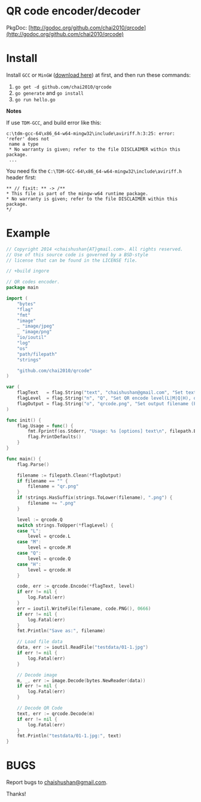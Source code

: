 QR code encoder/decoder
=======================

PkgDoc: [http://godoc.org/github.com/chai2010/qrcode](http://godoc.org/github.com/chai2010/qrcode)


Install
=======

Install `GCC` or `MinGW` ([download here](http://tdm-gcc.tdragon.net/download)) at first,
and then run these commands:

1. `go get -d github.com/chai2010/qrcode`
2. `go generate` and `go install`
3. `go run hello.go`

**Notes**

If use `TDM-GCC`, and build error like this:

	c:\tdm-gcc-64\x86_64-w64-mingw32\include\aviriff.h:3:25: error: 'refer' does not
	 name a type
	 * No warranty is given; refer to the file DISCLAIMER within this package.
	 ...

You need fix the `C:\TDM-GCC-64\x86_64-w64-mingw32\include\aviriff.h` header first:

	** // fixit: ** -> /**
	* This file is part of the mingw-w64 runtime package.
	* No warranty is given; refer to the file DISCLAIMER within this package.
	*/

Example
=======

```Go
// Copyright 2014 <chaishushan{AT}gmail.com>. All rights reserved.
// Use of this source code is governed by a BSD-style
// license that can be found in the LICENSE file.

// +build ingore

// QR codes encoder.
package main

import (
	"bytes"
	"flag"
	"fmt"
	"image"
	_ "image/jpeg"
	_ "image/png"
	"io/ioutil"
	"log"
	"os"
	"path/filepath"
	"strings"

	"github.com/chai2010/qrcode"
)

var (
	flagText   = flag.String("text", "chaishushan@gmail.com", "Set text")
	flagLevel  = flag.String("n", "Q", "Set QR encode level(L|M|Q|H), default is 'Q'.")
	flagOutput = flag.String("o", "qrcode.png", "Set output filename (PNG only).")
)

func init() {
	flag.Usage = func() {
		fmt.Fprintf(os.Stderr, "Usage: %s [options] text\n", filepath.Base(os.Args[0]))
		flag.PrintDefaults()
	}
}

func main() {
	flag.Parse()

	filename := filepath.Clean(*flagOutput)
	if filename == "" {
		filename = "qr.png"
	}
	if !strings.HasSuffix(strings.ToLower(filename), ".png") {
		filename += ".png"
	}

	level := qrcode.Q
	switch strings.ToUpper(*flagLevel) {
	case "L":
		level = qrcode.L
	case "M":
		level = qrcode.M
	case "Q":
		level = qrcode.Q
	case "H":
		level = qrcode.H
	}

	code, err := qrcode.Encode(*flagText, level)
	if err != nil {
		log.Fatal(err)
	}
	err = ioutil.WriteFile(filename, code.PNG(), 0666)
	if err != nil {
		log.Fatal(err)
	}
	fmt.Println("Save as:", filename)

	// Load file data
	data, err := ioutil.ReadFile("testdata/01-1.jpg")
	if err != nil {
		log.Fatal(err)
	}

	// Decode image
	m, _, err := image.Decode(bytes.NewReader(data))
	if err != nil {
		log.Fatal(err)
	}

	// Decode QR Code
	text, err := qrcode.Decode(m)
	if err != nil {
		log.Fatal(err)
	}
	fmt.Println("testdata/01-1.jpg:", text)
}
```


BUGS
====

Report bugs to <chaishushan@gmail.com>.

Thanks!
